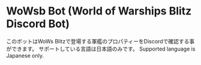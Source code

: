 # WoWsb Bot (World of Warships Blitz Discord Bot)
このボットはWoWs Blitzで登場する軍艦のプロパティーをDiscordで確認する事ができます。
サポートしている言語は日本語のみです。
Supported language is Japanese only.